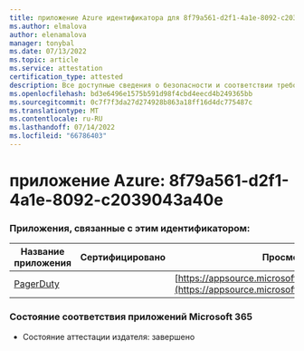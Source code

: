 ```yaml
---
title: приложение Azure идентификатора для 8f79a561-d2f1-4a1e-8092-c2039043a40e
ms.author: elmalova
author: elenamalova
manager: tonybal
ms.date: 07/13/2022
ms.topic: article
ms.service: attestation
certification_type: attested
description: Все доступные сведения о безопасности и соответствии требованиям для 8f79a561-d2f1-4a1e-8092-c2039043a40e.
ms.openlocfilehash: bd3e6496e1575b591d98f4cbd4eecd4b249365bb
ms.sourcegitcommit: 0c7f7f3da27d274928b863a18ff16d4dc775487c
ms.translationtype: MT
ms.contentlocale: ru-RU
ms.lasthandoff: 07/14/2022
ms.locfileid: "66786403"
---
```

# <a name="azure-app-id-8f79a561-d2f1-4a1e-8092-c2039043a40e"></a>приложение Azure: 8f79a561-d2f1-4a1e-8092-c2039043a40e


### <a name="apps-associated-with-this-id"></a>Приложения, связанные с этим идентификатором:
| **Название приложения** | **Сертифицировано** | **Просмотр в AppSource** |
|--------------|---------------|-----------------------|
| [PagerDuty](../forward/WA200001637.md) |  | [https://appsource.microsoft.com/product/office/WA200001637](https://appsource.microsoft.com/product/office/WA200001637) |

### <a name="microsoft-365-app-compliance-status"></a>Состояние соответствия приложений Microsoft 365
- Состояние аттестации издателя: завершено
